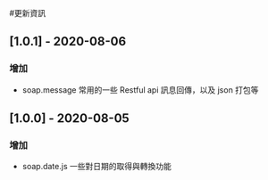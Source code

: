 #更新資訊

## [1.0.1] - 2020-08-06
### 增加

- soap.message 常用的一些 Restful api 訊息回傳，以及 json 打包等

## [1.0.0] - 2020-08-05
### 增加

- soap.date.js 一些對日期的取得與轉換功能